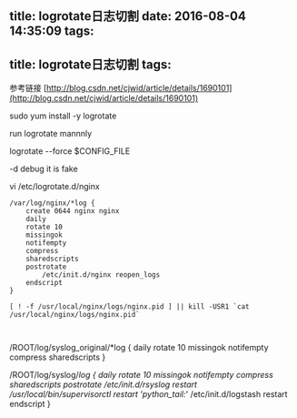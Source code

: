 title: logrotate日志切割
date: 2016-08-04 14:35:09
tags:
---
title: logrotate日志切割
tags:
---
参考链接
[http://blog.csdn.net/cjwid/article/details/1690101](http://blog.csdn.net/cjwid/article/details/1690101)

sudo yum install -y logrotate


run logrotate mannnly 

logrotate --force $CONFIG_FILE

-d debug it is fake


vi /etc/logrotate.d/nginx

```
/var/log/nginx/*log {
    create 0644 nginx nginx
    daily
    rotate 10
    missingok
    notifempty
    compress
    sharedscripts
    postrotate
        /etc/init.d/nginx reopen_logs
    endscript
}

[ ! -f /usr/local/nginx/logs/nginx.pid ] || kill -USR1 `cat /usr/local/nginx/logs/nginx.pid`



```

/ROOT/log/syslog_original/*log {
    daily
    rotate 10
    missingok
    notifempty
    compress
    sharedscripts
}

/ROOT/log/syslog/*log {
    daily
    rotate 10
    missingok
    notifempty
    compress
    sharedscripts
    postrotate
        /etc/init.d/rsyslog restart
        /usr/local/bin/supervisorctl restart 'python_tail:*'
        /etc/init.d/logstash restart
    endscript
}